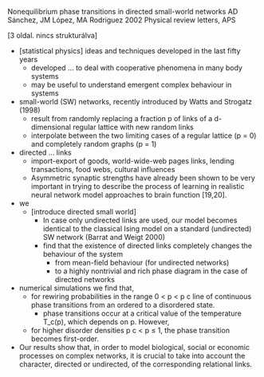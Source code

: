 Nonequilibrium phase transitions in directed small-world networks
AD Sánchez, JM López, MA Rodriguez
2002 Physical review letters, APS

[3 oldal. nincs strukturálva]

* [statistical physics] ideas and techniques developed in the last fifty years
  * developed ... to deal with cooperative phenomena in many body systems
  * may be useful to understand emergent complex behaviour in systems
* small-world (SW) networks, recently introduced by Watts and Strogatz (1998)
  * result from randomly replacing a fraction p of links of a d-dimensional
    regular lattice with new random links
  * interpolate between the two limiting cases of a regular lattice (p = 0) and
    completely random graphs (p = 1)
* directed ... links
  * import-export of goods, world-wide-web pages links, lending transactions,
    food webs, cultural influences
  * Asymmetric synaptic strengths have already been shown to be very important
    in trying to describe the process of learning in realistic neural network
    model approaches to brain function [19,20].
* we
  * [introduce directed small world]
    * In case only undirected links are used, our model becomes identical to
      the classical Ising model on a standard (undirected) SW network
      (Barrat and Weigt 2000)
    * find that the existence of directed links completely changes the
      behaviour of the system
      * from mean-field behaviour (for undirected networks)
      * to a highly nontrivial and rich phase diagram in the case of directed
        networks
* numerical simulations we find that,
  * for rewiring probabilities in the range 0 < p < p c
    line of continuous phase transitions from an ordered to a disordered state.
    * phase transitions occur at a critical value of the temperature T_c(p),
      which depends on p. However,
  * for higher disorder densities p c < p ≤ 1, the phase transition becomes
    first-order.
* Our results show that, in order to model biological, social or economic
  processes on complex networks, it is crucial to take into account the
  character, directed or undirected, of the corresponding relational links.
